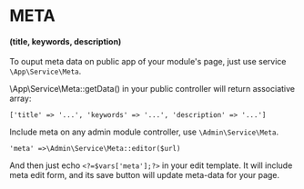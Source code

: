 # META
#### (title, keywords, description)

To ouput meta data on public app of your module's page, just use service `\App\Service\Meta`.

\App\Service\Meta::getData() in your public controller will return associative array:

```
['title' => '...', 'keywords' => '...', 'description' => '...']
```


Include meta on any admin module controller, use `\Admin\Service\Meta`.
```
'meta' =>\Admin\Service\Meta::editor($url)
```

And then just echo `<?=$vars['meta'];?>` in your edit template.
It will include meta edit form, and its save button will update meta-data for your page. 